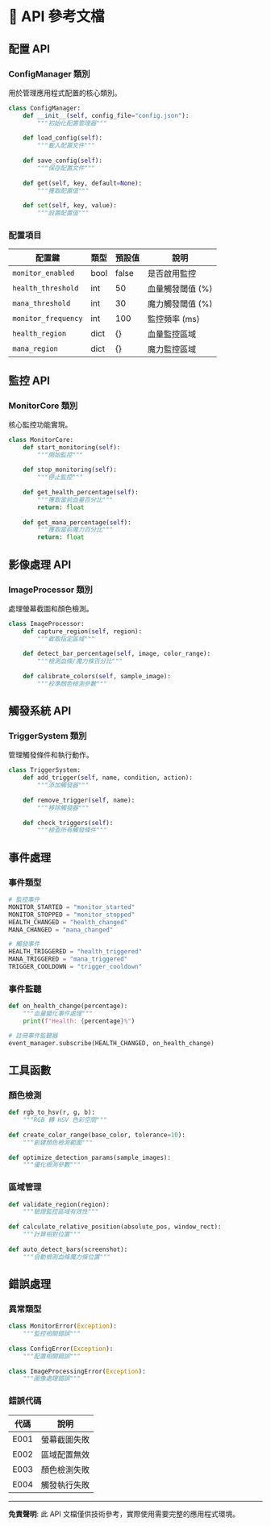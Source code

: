 # 📖 API 參考文檔

## 配置 API

### ConfigManager 類別

用於管理應用程式配置的核心類別。

```python
class ConfigManager:
    def __init__(self, config_file="config.json"):
        """初始化配置管理器"""
        
    def load_config(self):
        """載入配置文件"""
        
    def save_config(self):
        """保存配置文件"""
        
    def get(self, key, default=None):
        """獲取配置值"""
        
    def set(self, key, value):
        """設置配置值"""
```

### 配置項目

| 配置鍵 | 類型 | 預設值 | 說明 |
|--------|------|--------|------|
| `monitor_enabled` | bool | false | 是否啟用監控 |
| `health_threshold` | int | 50 | 血量觸發閾值 (%) |
| `mana_threshold` | int | 30 | 魔力觸發閾值 (%) |
| `monitor_frequency` | int | 100 | 監控頻率 (ms) |
| `health_region` | dict | {} | 血量監控區域 |
| `mana_region` | dict | {} | 魔力監控區域 |

## 監控 API

### MonitorCore 類別

核心監控功能實現。

```python
class MonitorCore:
    def start_monitoring(self):
        """開始監控"""
        
    def stop_monitoring(self):
        """停止監控"""
        
    def get_health_percentage(self):
        """獲取當前血量百分比"""
        return: float
        
    def get_mana_percentage(self):
        """獲取當前魔力百分比"""
        return: float
```

## 影像處理 API

### ImageProcessor 類別

處理螢幕截圖和顏色檢測。

```python
class ImageProcessor:
    def capture_region(self, region):
        """截取指定區域"""
        
    def detect_bar_percentage(self, image, color_range):
        """檢測血條/魔力條百分比"""
        
    def calibrate_colors(self, sample_image):
        """校準顏色檢測參數"""
```

## 觸發系統 API

### TriggerSystem 類別

管理觸發條件和執行動作。

```python
class TriggerSystem:
    def add_trigger(self, name, condition, action):
        """添加觸發器"""
        
    def remove_trigger(self, name):
        """移除觸發器"""
        
    def check_triggers(self):
        """檢查所有觸發條件"""
```

## 事件處理

### 事件類型

```python
# 監控事件
MONITOR_STARTED = "monitor_started"
MONITOR_STOPPED = "monitor_stopped"
HEALTH_CHANGED = "health_changed"
MANA_CHANGED = "mana_changed"

# 觸發事件
HEALTH_TRIGGERED = "health_triggered"
MANA_TRIGGERED = "mana_triggered"
TRIGGER_COOLDOWN = "trigger_cooldown"
```

### 事件監聽

```python
def on_health_change(percentage):
    """血量變化事件處理"""
    print(f"Health: {percentage}%")

# 註冊事件監聽器
event_manager.subscribe(HEALTH_CHANGED, on_health_change)
```

## 工具函數

### 顏色檢測

```python
def rgb_to_hsv(r, g, b):
    """RGB 轉 HSV 色彩空間"""
    
def create_color_range(base_color, tolerance=10):
    """創建顏色檢測範圍"""
    
def optimize_detection_params(sample_images):
    """優化檢測參數"""
```

### 區域管理

```python
def validate_region(region):
    """驗證監控區域有效性"""
    
def calculate_relative_position(absolute_pos, window_rect):
    """計算相對位置"""
    
def auto_detect_bars(screenshot):
    """自動檢測血條魔力條位置"""
```

## 錯誤處理

### 異常類型

```python
class MonitorError(Exception):
    """監控相關錯誤"""
    
class ConfigError(Exception):
    """配置相關錯誤"""
    
class ImageProcessingError(Exception):
    """圖像處理錯誤"""
```

### 錯誤代碼

| 代碼 | 說明 |
|------|------|
| E001 | 螢幕截圖失敗 |
| E002 | 區域配置無效 |
| E003 | 顏色檢測失敗 |
| E004 | 觸發執行失敗 |

---

**免責聲明**: 此 API 文檔僅供技術參考，實際使用需要完整的應用程式環境。